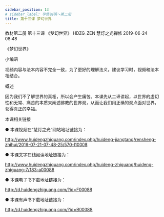 ```yaml
---
sidebar_position: 13
# sidebar_label: 学修说明～第二册
title: 第十三课 梦幻世界
---
```

教材第二册 第十三课 《梦幻世界》
HDZG_ZEN 慧灯之光禅修 2019-06-24 08:48



《梦幻世界》

 小编语 

视频内容与法本内容不完全一致，为了更好的理解法义，建议学习时，视频和法本相结合。

概述


因为我们不了解世界的真相，所以会产生痛苦。本课先从二谛讲起，以世界的虚幻性和无常、痛苦的本质来阐述佛教的世界观，从而让我们用正确的观点面对世界，获得真正的幸福。







 本课相关链接 

●  本课视频在“慧灯之光”网站地址链接为：

http://www.huidengzhiguang.com/index.php/huideng-jiangtang/rensheng-zhihui/2016-07-21-07-48-25/570-l10008



●  本课文字在线阅读地址链接为：

http://www.huidengzhiguang.com/index.php/huideng-zhiguang/huideng-zhiguang-7/183-a00088



●  本课电子书下载地址链接为：

http://d.huidengzhiguang.com/?id=F00088



●  本课有声书下载地址链接为：

http://d.huidengzhiguang.com/?id=B00088








